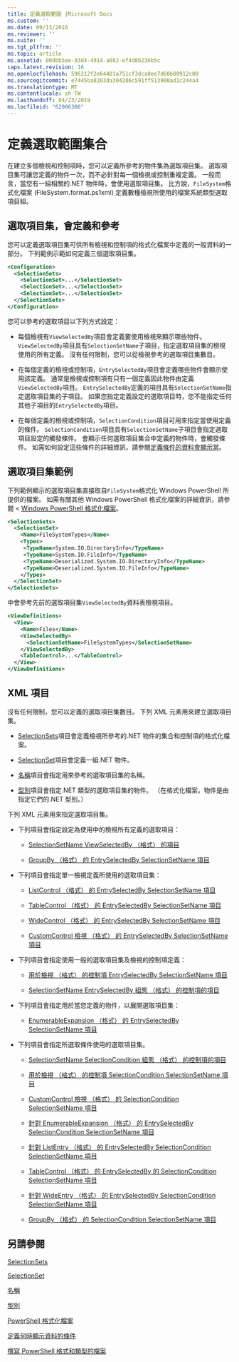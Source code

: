 ```yaml
---
title: 定義選取範圍 |Microsoft Docs
ms.custom: ''
ms.date: 09/13/2016
ms.reviewer: ''
ms.suite: ''
ms.tgt_pltfrm: ''
ms.topic: article
ms.assetid: 00dbb5ee-93d4-4914-a082-ef4d8b236b5c
caps.latest.revision: 16
ms.openlocfilehash: 596212f2e64401a751cf3dca0ee7d60b80912c00
ms.sourcegitcommit: e7445ba8203da304286c591ff513900ad1c244a4
ms.translationtype: MT
ms.contentlocale: zh-TW
ms.lasthandoff: 04/23/2019
ms.locfileid: "62066306"
---
```

# <a name="defining-selection-sets"></a>定義選取範圍集合

在建立多個檢視和控制項時，您可以定義所參考的物件集為選取項目集。 選取項目集可讓您定義的物件一次，而不必針對每一個檢視或控制重複定義。 一般而言，當您有一組相關的.NET 物件時，會使用選取項目集。 比方說，`FileSystem`格式化檔案 (FileSystem.format.ps1xml) 定義數種檢視所使用的檔案系統類型選取項目組。

## <a name="where-selection-sets-are-defined-and-referenced"></a>選取項目集，會定義和參考

您可以定義選取項目集可供所有檢視和控制項的格式化檔案中定義的一般資料的一部分。 下列範例示範如何定義三個選取項目集。

```xml
<Configuration>
  <SelectionSets>
    <SelectionSet>...</SelectionSet>
    <SelectionSet>...</SelectionSet>
    <SelectionSet>...</SelectionSet>
  </SelectionSets>
</Configuration>
```

您可以參考的選取項目以下列方式設定：

- 每個檢視有`ViewSelectedBy`項目會定義要使用檢視來顯示哪些物件。 `ViewSelectedBy`項目具有`SelectionSetName`子項目，指定選取項目集的檢視使用的所有定義。 沒有任何限制，您可以從檢視參考的選取項目集數目。

- 在每個定義的檢視或控制項，`EntrySelectedBy`項目會定義哪些物件會顯示使用該定義。 通常是檢視或控制項有只有一個定義因此物件由定義`ViewSelectedBy`項目。 `EntrySelectedBy`定義的項目具有`SelectionSetName`指定選取項目集的子項目。 如果您指定定義設定的選取項目時，您不能指定任何其他子項目的`EntrySelectedBy`項目。

- 在每個定義的檢視或控制項，`SelectionCondition`項目可用來指定當使用定義的條件。 `SelectionCondition`項目具有`SelectionSetName`子項目會指定選取項目設定的觸發條件。 會顯示任何選取項目集合中定義的物件時，會觸發條件。 如需如何設定這些條件的詳細資訊，請參閱[定義條件的資料會顯示當](./defining-conditions-for-displaying-data.md)。

## <a name="selection-set-example"></a>選取項目集範例

下列範例顯示的選取項目集直接取自`FileSystem`格式化 Windows PowerShell 所提供的檔案。 如需有關其他 Windows PowerShell 格式化檔案的詳細資訊，請參閱 < [Windows PowerShell 格式化檔案](./powershell-formatting-files.md)。

```xml
<SelectionSets>
  <SelectionSet>
    <Name>FileSystemTypes</Name>
    <Types>
     <TypeName>System.IO.DirectoryInfo</TypeName>
     <TypeName>System.IO.FileInfo</TypeName>
     <TypeName>Deserialized.System.IO.DirectoryInfo</TypeName>
     <TypeName>Deserialized.System.IO.FileInfo</TypeName>
    </Types>
  </SelectionSet>
</SelectionSets>
```

中會參考先前的選取項目集`ViewSelectedBy`資料表檢視項目。

```xml
<ViewDefinitions>
  <View>
    <Name>Files</Name>
    <ViewSelectedBy>
      <SelectionSetName>FileSystemTypes</SelectionSetName>
    </ViewSelectedBy>
    <TableControl>...</TableControl>
  </View>
</ViewDefinitions>

```

## <a name="xml-elements"></a>XML 項目

 沒有任何限制，您可以定義的選取項目集數目。 下列 XML 元素用來建立選取項目集。

- [SelectionSets](./selectionsets-element-format.md)項目會定義檢視所參考的.NET 物件的集合和控制項的格式化檔案。

- [SelectionSet](./selectionset-element-format.md)項目會定義一組.NET 物件。

- [名稱](./name-element-for-selectionset-format.md)項目會指定用來參考的選取項目集的名稱。

- [型別](./types-element-for-selectionset-format.md)項目會指定.NET 類型的選取項目集的物件。 （在格式化檔案，物件是由指定它們的.NET 型別。）

 下列 XML 元素用來指定選取項目集。

- 下列項目會指定設定為使用中的檢視所有定義的選取項目：

    - [SelectionSetName ViewSelectedBy （格式） 的項目](./selectionsetname-element-for-viewselectedby-format.md)

    - [GroupBy （格式） 的 EntrySelectedBy SelectionSetName 項目](./selectionsetname-element-for-entryselectedby-for-groupby-format.md)

- 下列項目會指定單一檢視定義所使用的選取項目集：

    - [ListControl （格式） 的 EntrySelectedBy SelectionSetName 項目](./selectionsetname-element-for-entryselectedby-for-listcontrol-format.md)

    - [TableControl （格式） 的 EntrySelectedBy SelectionSetName 項目](./selectionsetname-element-for-entryselectedby-for-tablecontrol-format.md)

    - [WideControl （格式） 的 EntrySelectedBy SelectionSetName 項目](./selectionsetname-element-for-entryselectedby-for-widecontrol-format.md)

    - [CustomControl 檢視 （格式） 的 EntrySelectedBy SelectionSetName 項目](./selectionsetname-element-for-entryselectedby-for-customcontrol-for-view-format.md)

- 下列項目會指定使用一般的選取項目集及檢視的控制項定義：

    - [用於檢視 （格式） 的控制項 EntrySelectedBy SelectionSetName 項目](./selectionsetname-element-for-entryselectedby-for-controls-for-view-format.md)

    - [SelectionSetName EntrySelectedBy 組態 （格式） 的控制項的項目](./selectionsetname-element-for-entryselectedby-for-controls-for-configuration-format.md)

- 下列項目會指定用於當您定義的物件，以展開選取項目集：

    - [EnumerableExpansion （格式） 的 EntrySelectedBy SelectionSetName 項目](./selectionsetname-element-for-entryselectedby-for-enumerableexpansion-format.md)

- 下列項目會指定所選取條件使用的選取項目集。

    - [SelectionSetName SelectionCondition 組態 （格式） 的控制項的項目](./selectionsetname-element-for-selectioncondition-for-controls-for-configuration-format.md)

    - [用於檢視 （格式） 的控制項 SelectionCondition SelectionSetName 項目](./selectionsetname-element-for-selectioncondition-for-controls-for-view-format.md)

    - [CustomControl 檢視 （格式） 的 SelectionCondition SelectionSetName 項目](./selectionsetname-element-for-selectioncondition-for-customcontrol-for-view-format.md)

    - [針對 EnumerableExpansion （格式） 的 EntrySelectedBy SelectionCondition SelectionSetName 項目](./selectionsetname-element-for-selectioncondition-for-entryselectedby-for-enumerableexpansion-format.md)

    - [針對 ListEntry （格式） 的 EntrySelectedBy SelectionCondition SelectionSetName 項目](./selectionsetname-element-for-selectioncondition-for-entryselectedby-for-listentry-format.md)

    - [TableControl （格式） 的 EntrySelectedBy 的 SelectionCondition SelectionSetName 項目](./selectionsetname-element-for-selectioncondition-for-entryselectedby-for-tablecontrol-format.md)

    - [針對 WideEntry （格式） 的 EntrySelectedBy SelectionCondition SelectionSetName 項目](./selectionsetname-element-for-selectioncondition-for-entryselectedby-for-wideentry-format.md)

    - [GroupBy （格式） 的 SelectionCondition SelectionSetName 項目](./selectionsetname-element-for-selectioncondition-for-groupby-format.md)

## <a name="see-also"></a>另請參閱

[SelectionSets](./selectionsets-element-format.md)

[SelectionSet](./selectionset-element-format.md)

[名稱](./name-element-for-selectionset-format.md)

[型別](./types-element-for-selectionset-format.md)

[PowerShell 格式化檔案](./powershell-formatting-files.md)

[定義何時顯示資料的條件](./defining-conditions-for-displaying-data.md)

[撰寫 PowerShell 格式和類型的檔案](./writing-a-powershell-formatting-file.md)
